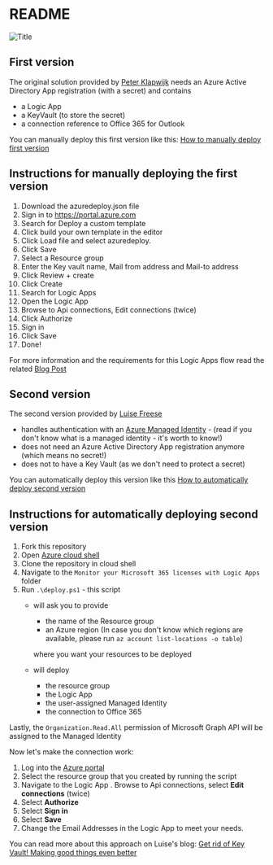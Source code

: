 # README

![Title](https://www.inthecloud247.com/wp-content/uploads/2022/01/Azure-Logic-Apps-GitHub01.png)

## First version

The original solution provided by [Peter Klapwijk](https://twitter.com/inthecloud_247) needs an Azure Active Directory App registration (with a secret) and contains

* a Logic App
* a KeyVault (to store the secret)
* a connection reference to Office 365 for Outlook

You can manually deploy this first version like this: [How to manually deploy first version](README.md#instructions-for-manually-deploying-the-first-version)

## Instructions for manually deploying the first version

1. Download the azuredeploy.json file
2. Sign in to https://portal.azure.com
3. Search for Deploy a custom template
4. Click build your own template in the editor
5. Click Load file and select azuredeploy.
6. Click Save
7. Select a Resource group
8. Enter the Key vault name, Mail from address and Mail-to address
9. Click Review + create
10. Click Create
11. Search for Logic Apps
12. Open the Logic App
13. Browse to Api connections, Edit connections (twice)
14. Click Authorize
15. Sign in
16. Click Save
17. Done!

For more information and the requirements for this Logic Apps flow read the related [Blog Post](https://www.inthecloud247.com/monitor-your-microsoft-365-licenses-with-logic-apps/)

## Second version

The second version provided by [Luise Freese](https://twitter.com/LuiseFreese)

* handles authentication with an [Azure Managed Identity](https://docs.microsoft.com/azure/active-directory/managed-identities-azure-resources/overview) - (read if you don't know what is a managed identity - it's worth to know!)
* does not need an Azure Active Directory App registration anymore (which means no secret!)
* does not to have a Key Vault (as we don't need to protect a secret)

You can automatically deploy this version like this [How to automatically deploy second version](README.md#instructions-for-automatically-deploying-second-version)

## Instructions for automatically deploying second version

1. Fork this repository
2. Open [Azure cloud shell](https://shell.azure.com)
3. Clone the repository in cloud shell
4. Navigate to the `Monitor your Microsoft 365 licenses with Logic Apps` folder
5. Run `.\deploy.ps1` - this script
    * will ask you to provide
        * the name of the Resource group
        * an Azure region (In case you don't know which regions are available, please run `az account list-locations -o table`)

        where you want your resources to be deployed
    * will deploy
        * the resource group
        * the Logic App
        * the user-assigned Managed Identity
        * the connection to Office 365

Lastly, the `Organization.Read.All` permission of Microsoft Graph API will be assigned to the Managed Identity

Now let's make the connection work:

1. Log into the [Azure portal](https://portal.azure.com)
2. Select the resource group that you created by running the script
3. Navigate to the Logic App
. Browse to Api connections, select **Edit connections** (twice)
4. Select **Authorize**
5. Select **Sign in**
6. Select **Save**
7. Change the Email Addresses in the Logic App to meet your needs.

You can read more about this approach on Luise's blog: [Get rid of Key Vault! Making good things even better](https://www.m365princess.com/blogs/rid-key-vault-making-good/)
